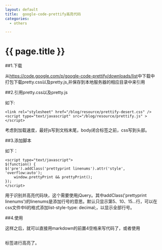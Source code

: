 ```yaml
---
layout: default
title:  google-code-prettify高亮代码
categories:
  - others

---
```

# {{ page.title }}


##1.下载

从<a href="https://code.google.com/p/google-code-prettify/downloads/list" target="_blank">https://code.google.com/p/google-code-prettify/downloads/list</a>中下载中打包下载pretty.css以及pretty.js,并保存到本地服务器的相应目录中来引用

##2.引用pretty.css以及pretty.js

如下:

	<link rel="stylesheet" href="/blog/resource/prettify-desert.css" />
	<script type="text/javascript" src="/blog/resource/prettify.js" ></script>
	
考虑到加载速度，最好js写到文档末尾，body闭合标签之前，css写到头部。

##3.添加脚本

如下：

	<script type="text/javascript">
	$(function() {
	$('pre').addClass('prettyprint linenums').attr('style', 'overflow:auto');
		window.prettyPrint && prettyPrint();
	});
	</script>

用于识别并高亮代码块，这个需要使用jQuery。其中addClass('prettyprint linenums')的linenums是添加行号的意思。默认只显示第5、10、15…行，可以在css文件中li的格式添加list-style-type: decimal;，以显示全部行号。

##4.使用

这样之后，就可以直接用markdown的前置4空格来写代码了，或者使用<pre></pre>标签进行高亮了。
